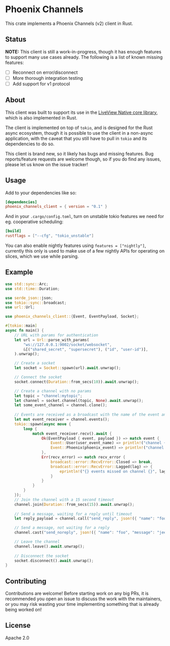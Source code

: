# Phoenix Channels

This crate implements a Phoenix Channels (v2) client in Rust.

## Status

**NOTE:** This client is still a work-in-progress, though it has enough features to support many
use cases already. The following is a list of known missing features:

- [ ] Reconnect on error/disconnect
- [ ] More thorough integration testing
- [ ] Add support for v1 protocol

## About

This client was built to support its use in the [LiveView Native core library](https://github.com/liveviewnative/liveview-native-core), 
which is also implemented in Rust.

The client is implemented on top of `tokio`, and is designed for the Rust async ecosystem, though it is possible to use the
client in a non-async application, with the caveat that you still have to pull in `tokio` and its dependencies to do so.

This client is brand new, so it likely has bugs and missing features. Bug reports/feature requests are welcome though, so
if you do find any issues, please let us know on the issue tracker!

## Usage

Add to your dependencies like so:

```toml
[dependencies]
phoenix_channels_client = { version = "0.1" }
```

And in your `.cargo/config.toml`, turn on unstable tokio features we need for eg. cooperative scheduling:

```toml
[build]
rustflags = ["--cfg", "tokio_unstable"]
```

You can also enable nightly features using `features = ["nightly"]`, currently this only is used to make use of a few
nightly APIs for operating on slices, which we use while parsing.

## Example

```rust
use std::sync::Arc;
use std::time::Duration;

use serde_json::json;
use tokio::sync::broadcast;
use url::Url;

use phoenix_channels_client::{Event, EventPayload, Socket};

#[tokio::main]
async fn main() {
    // URL with params for authentication
    let url = Url::parse_with_params(
        "ws://127.0.0.1:9002/socket/websocket",
        &[("shared_secret", "supersecret"), ("id", "user-id")],
    ).unwrap();

    // Create a socket
    let socket = Socket::spawn(url).await.unwrap();

    // Connect the socket
    socket.connect(Duration::from_secs(10)).await.unwrap();

    // Create a channel with no params
    let topic = "channel:mytopic";
    let channel = socket.channel(topic, None).await.unwrap();
    let some_event_channel = channel.clone();
    
    // Events are received as a broadcast with the name of the event and payload associated with the event
    let mut event_receiver = channel.events();
    tokio::spawn(async move {
        loop {
            match event_receiver.recv().await {
                Ok(EventPayload { event, payload }) => match event {
                    Event::User(user_event_name) => println!("channel {} event {} sent with payload {:#?}", topic, user_event_name, payload),
                    Event::Phoenix(phoenix_event) => println!("channel {} {}", topic, phoenix_event),
                },
                Err(recv_error) => match recv_error {
                    broadcast::error::RecvError::Closed => break,
                    broadcast::error::RecvError::Lagged(lag) => {
                        eprintln!("{} events missed on channel {}", lag, topic);
                    }
                }
            }
        }
    });
    // Join the channel with a 15 second timeout
    channel.join(Duration::from_secs(15)).await.unwrap();
    
    // Send a message, waiting for a reply until timeout
    let reply_payload = channel.call("send_reply", json!({ "name": "foo", "message": "hi"}), Duration::from_secs(5)).await.unwrap();

    // Send a message, not waiting for a reply
    channel.cast("send_noreply", json!({ "name": "foo", "message": "jeez"})).await.unwrap();

    // Leave the channel
    channel.leave().await.unwrap();
    
    // Disconnect the socket
    socket.disconnect().await.unwrap();
}
```

## Contributing

Contributions are welcome! Before starting work on any big PRs, it is recommended you open an issue
to discuss the work with the maintainers, or you may risk wasting your time implementing something that
is already being worked on!

## License

Apache 2.0
